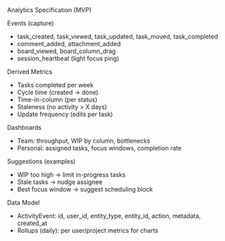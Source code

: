 Analytics Specification (MVP)

Events (capture)
- task_created, task_viewed, task_updated, task_moved, task_completed
- comment_added, attachment_added
- board_viewed, board_column_drag
- session_heartbeat (light focus ping)

Derived Metrics
- Tasks completed per week
- Cycle time (created → done)
- Time-in-column (per status)
- Staleness (no activity > X days)
- Update frequency (edits per task)

Dashboards
- Team: throughput, WIP by column, bottlenecks
- Personal: assigned tasks, focus windows, completion rate

Suggestions (examples)
- WIP too high → limit in-progress tasks
- Stale tasks → nudge assignee
- Best focus window → suggest scheduling block

Data Model
- ActivityEvent: id, user_id, entity_type, entity_id, action, metadata, created_at
- Rollups (daily): per user/project metrics for charts


